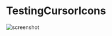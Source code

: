 # TestingCursorIcons
![screenshot](https://user-images.githubusercontent.com/54836559/98107134-68d00100-1edd-11eb-94dd-75e32416406b.png)
